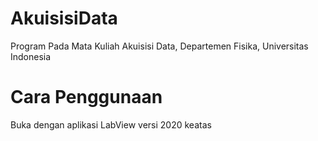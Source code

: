 # AkuisisiData
Program Pada Mata Kuliah Akuisisi Data, Departemen Fisika, Universitas Indonesia

# Cara Penggunaan
Buka dengan aplikasi LabView versi 2020 keatas
